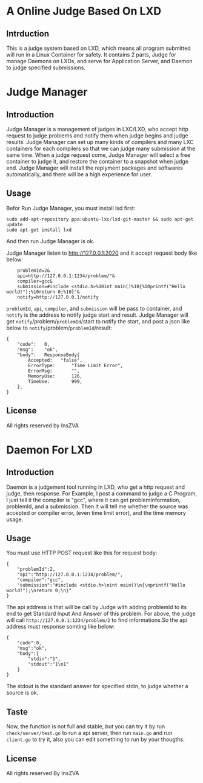 # A Online Judge Based On LXD

## Intrduction

This is a judge system based on LXD, which means all program submitted will run in a Linux Container for safety.
It contains 2 parts, Judge for manage Daemons on LXDs, and serve for Application Server, and Daemon to judge specified submissions.

# Judge Manager

## Introduction

Judge Manager is a management of judges in LXC/LXD, who accept http request to judge problems and notify them when judge begins and judge results.
Judge Manager can set up many kinds of compilers and many LXC containers for each compilers so that we can judge many submission at the same time.
When a judge request come, Judge Manager will select a free container to judge it, and restore the container to a snapshot when judge end.
Judge Manager will install the replyment packages and softwares automatically, and there will be a high experience for user.

## Usage

Befor Run Judge Manager, you must install lxd first:
```
sudo add-apt-repository ppa:ubuntu-lxc/lxd-git-master && sudo apt-get update
sudo apt-get install lxd
```

And then run Judge Manager is ok.

Judge Manager listen to http://127.0.0.1:2020 and it accept request body like below:
```
    problemId=2&
    api=http://127.0.0.1:1234/problem/"&
    compiler=gcc&
    submission=#include <stdio.h>%10int main()%10{%10printf("Hello world!");%10return 0;%10}"&
    notify=http://127.0.0.1/notify
```
`problemId`, `api`, `compiler`, and `submission` will be pass to container, and `notify` is the address to notify judge start and result.
Judge Manager will get `notify`/problem/`problemId`/start to notify the start, and post a json like below to `notify`/problem/`problemId`/result:
```
{
    "code":   0,
    "msg":    "ok",
    "body":   ResponseBody{
        Accepted:   "false",
        ErrorType:      "Time Limit Error",
        ErrorMsg:       "",
        MemoryUse:      126,
        TimeUse:        999,
    },
}
```

## License

All rights reserved by InsZVA

# Daemon For LXD

## Introduction

Daemon is a judgement tool running in LXD, who get a http request and judge, then response.
For Example, I post a command to judge a C Program, I just tell it the compiler is "gcc", where it can get problemInformation, problemId, and a submission.
Then it will tell me whether the source was accepted or compiler error, (even time limit error), and the time memory usage.

## Usage

You must use HTTP POST request like this for request body:
```
{
    "problemId":2,
    "api":"http://127.0.0.1:1234/problem/",
    "compiler":"gcc",
    "submission":"#include <stdio.h>\nint main()\n{\nprintf("Hello world!");\nreturn 0;\n}"
}
```
The api address is that will be call by Judge with adding problemId to its end to get Standard Input And Answer of this problem.
For above, the judge will call `http://127.0.0.1:1234/problem/2` to find informations.So the api address must response somting like below:
```
{
    "code":0,
    "msg":"ok",
    "body":{
        "stdin":"1",
        "stdout":"1\n1"
    }
}
```
The stdout is the standard answer for specified stdin, to judge whether a source is ok.

## Taste

Now, the function is not full and stable, but you can try it by run `check/server/test.go` to run a api server,
then run `main.go` and run `client.go` to try it, also you can edit something to run by your thougths.

## License

All rights reserved By InsZVA